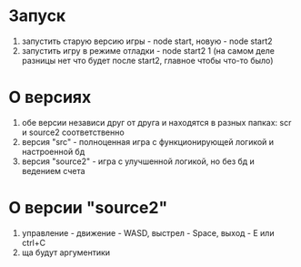 # Запуск
1) запустить старую версию игры - node start, новую - node start2
2) запустить игру в режиме отладки - node start2 1 (на самом деле разницы нет что будет после start2, главное чтобы что-то было)
# О версиях
1) обе версии независи друг от друга и находятся в разных папках: scr и source2 соответственно
2) версия "src" - полноценная игра с функционирующей логикой и настроенной бд
3) версия "source2" - игра с улучшенной логикой, но без бд и ведением счета
# О версии "source2"
1) управление - движение - WASD, выстрел - Space, выход - E или ctrl+C
2) ща будут аргументики